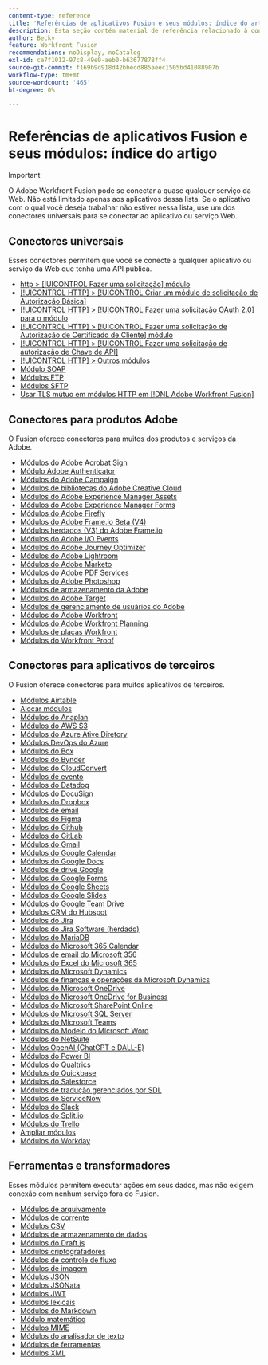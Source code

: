 ```yaml
---
content-type: reference
title: 'Referências de aplicativos Fusion e seus módulos: índice do artigo'
description: Esta seção contém material de referência relacionado à configuração de módulos específicos no Adobe Workfront Fusion.
author: Becky
feature: Workfront Fusion
recommendations: noDisplay, noCatalog
exl-id: ca7f1012-97c8-49e0-aeb0-b63677878ff4
source-git-commit: f169b9d918d42bbecd885aeec1505bd41088907b
workflow-type: tm+mt
source-wordcount: '465'
ht-degree: 0%

---
```


# Referências de aplicativos Fusion e seus módulos: índice do artigo

>[!IMPORTANT]
>
>O Adobe Workfront Fusion pode se conectar a quase qualquer serviço da Web. Não está limitado apenas aos aplicativos dessa lista. Se o aplicativo com o qual você deseja trabalhar não estiver nessa lista, use um dos conectores universais para se conectar ao aplicativo ou serviço Web.

## Conectores universais

Esses conectores permitem que você se conecte a qualquer aplicativo ou serviço da Web que tenha uma API pública.

* [http > [!UICONTROL Fazer uma solicitação] módulo](/help/workfront-fusion/references/apps-and-modules/universal-connectors/http-module-make-a-request.md)
* [[!UICONTROL HTTP] > [!UICONTROL Criar um módulo de solicitação de Autorização Básica]](/help/workfront-fusion/references/apps-and-modules/universal-connectors/http-module-make-a-basic-auth-request.md)
* [[!UICONTROL HTTP] > [!UICONTROL Fazer uma solicitação OAuth 2.0] para o módulo](/help/workfront-fusion/references/apps-and-modules/universal-connectors/http-module-make-an-oauth-2-request.md)
* [[!UICONTROL HTTP] > [!UICONTROL Fazer uma solicitação de Autorização de Certificado de Cliente] módulo](/help/workfront-fusion/references/apps-and-modules/universal-connectors/http-module-make-a-client-cert-auth-request.md)
* [[!UICONTROL HTTP] > [!UICONTROL Fazer uma solicitação de autorização de Chave de API]](/help/workfront-fusion/references/apps-and-modules/universal-connectors/http-module-make-an-api-key-auth-request.md)
* [[!UICONTROL HTTP] > Outros módulos](/help/workfront-fusion/references/apps-and-modules/universal-connectors/http-modules.md)
* [Módulo SOAP](/help/workfront-fusion/references/apps-and-modules/universal-connectors/soap-module.md)
* [Módulos FTP](/help/workfront-fusion/references/apps-and-modules/universal-connectors/ftp-modules.md)
* [Módulos SFTP](/help/workfront-fusion/references/apps-and-modules/universal-connectors/sftp.md)
* [Usar TLS mútuo em módulos HTTP em  [!DNL Adobe Workfront Fusion]](/help/workfront-fusion/references/apps-and-modules/universal-connectors/use-mtls-in-http-modules.md)

## Conectores para produtos Adobe

O Fusion oferece conectores para muitos dos produtos e serviços da Adobe.

* [Módulos do Adobe Acrobat Sign](/help/workfront-fusion/references/apps-and-modules/adobe-connectors/adobe-sign-modules.md)
* [Módulo Adobe Authenticator](/help/workfront-fusion/references/apps-and-modules/adobe-connectors/adobe-authenticator-modules.md)
* [Módulos do Adobe Campaign](/help/workfront-fusion/references/apps-and-modules/adobe-connectors/adobe-campaign-classic-connector.md)
* [Módulos de bibliotecas do Adobe Creative Cloud](/help/workfront-fusion/references/apps-and-modules/adobe-connectors/creative-cloud-libraries-modules.md)
* [Módulos do Adobe Experience Manager Assets](/help/workfront-fusion/references/apps-and-modules/adobe-connectors/aem-assets-modules.md)
* [Módulos do Adobe Experience Manager Forms](/help/workfront-fusion/references/apps-and-modules/adobe-connectors/aem-forms-modules.md)
* [Módulos do Adobe Firefly](/help/workfront-fusion/references/apps-and-modules/adobe-connectors/adobe-firefly-modules.md)
* [Módulos do Adobe Frame.io Beta (V4)](/help/workfront-fusion/references/apps-and-modules/adobe-connectors/frame-io-modules.md)
* [Módulos herdados (V3) do Adobe Frame.io](/help/workfront-fusion/references/apps-and-modules/adobe-connectors/frame-io-modules.md)
* [Módulos do Adobe I/O Events](/help/workfront-fusion/references/apps-and-modules/adobe-connectors/adobe-io-events-modules.md)
* [Módulos do Adobe Journey Optimizer](/help/workfront-fusion/references/apps-and-modules/adobe-connectors/adobe-journey-optimizer-modules.md)
* [Módulos do Adobe Lightroom](/help/workfront-fusion/references/apps-and-modules/adobe-connectors/adobe-lightroom-modules.md)
* [Módulos do Adobe Marketo](/help/workfront-fusion/references/apps-and-modules/adobe-connectors/adobe-marketo-modules.md)
* [Módulos do Adobe PDF Services](/help/workfront-fusion/references/apps-and-modules/adobe-connectors/pdf-modules.md)
* [Módulos do Adobe Photoshop](/help/workfront-fusion/references/apps-and-modules/adobe-connectors/adobe-photoshop-modules.md)
* [Módulos de armazenamento da Adobe](/help/workfront-fusion/references/apps-and-modules/adobe-connectors/adobe-storage-modules.md)
* [Módulos do Adobe Target](/help/workfront-fusion/references/apps-and-modules/adobe-connectors/adobe-target-modules.md)
* [Módulos de gerenciamento de usuários do Adobe](/help/workfront-fusion/references/apps-and-modules/adobe-connectors/adobe-user-management-modules.md)
* [Módulos do Adobe Workfront](/help/workfront-fusion/references/apps-and-modules/adobe-connectors/workfront-modules.md)
* [Módulos do Adobe Workfront Planning](/help/workfront-fusion/references/apps-and-modules/adobe-connectors/workfront-planning-modules.md)
* [Módulos de placas Workfront](/help/workfront-fusion/references/apps-and-modules/adobe-connectors/workfront-boards-modules.md)
* [Módulos do Workfront Proof](/help/workfront-fusion/references/apps-and-modules/adobe-connectors/workfront-proof-modules.md)

## Conectores para aplicativos de terceiros

O Fusion oferece conectores para muitos aplicativos de terceiros.

* [Módulos Airtable](/help/workfront-fusion/references/apps-and-modules/third-party-connectors/airtable-modules.md)
* [Alocar módulos](/help/workfront-fusion/references/apps-and-modules/third-party-connectors/allocadia-modules.md)
* [Módulos do Anaplan](/help/workfront-fusion/references/apps-and-modules/third-party-connectors/anaplan-modules.md)
* [Módulos do AWS S3](/help/workfront-fusion/references/apps-and-modules/third-party-connectors/aws-s3-modules.md)
* [Módulos do Azure Ative Diretory](/help/workfront-fusion/references/apps-and-modules/third-party-connectors/azure-ad-modules.md)
* [Módulos DevOps do Azure](/help/workfront-fusion/references/apps-and-modules/third-party-connectors/azure-dev-ops.md)
* [Módulos do Box](/help/workfront-fusion/references/apps-and-modules/third-party-connectors/box-modules.md)
* [Módulos do Bynder](/help/workfront-fusion/references/apps-and-modules/third-party-connectors/bynder-modules.md)
* [Módulos do CloudConvert](/help/workfront-fusion/references/apps-and-modules/third-party-connectors/cloud-convert-modules.md)
* [Módulos de evento](/help/workfront-fusion/references/apps-and-modules/third-party-connectors/cvent-modules.md)
* [Módulos do Datadog](/help/workfront-fusion/references/apps-and-modules/third-party-connectors/datadog-modules.md)
* [Módulos do DocuSign](/help/workfront-fusion/references/apps-and-modules/third-party-connectors/docusign-modules.md)
* [Módulos do Dropbox](/help/workfront-fusion/references/apps-and-modules/third-party-connectors/dropbox-modules.md)
* [Módulos de email](/help/workfront-fusion/references/apps-and-modules/third-party-connectors/email-modules.md)
* [Módulos do Figma](/help/workfront-fusion/references/apps-and-modules/third-party-connectors/figma-modules.md)
* [Módulos do Github](/help/workfront-fusion/references/apps-and-modules/third-party-connectors/github.md)
* [Módulos do GitLab](/help/workfront-fusion/references/apps-and-modules/third-party-connectors/gitlab-modules.md)
* [Módulos do Gmail](/help/workfront-fusion/references/apps-and-modules/third-party-connectors/gmail-modules.md)
* [Módulos do Google Calendar](/help/workfront-fusion/references/apps-and-modules/third-party-connectors/google-calendar-modules.md)
* [Módulos do Google Docs](/help/workfront-fusion/references/apps-and-modules/third-party-connectors/google-docs-modules.md)
* [Módulos de drive Google](/help/workfront-fusion/references/apps-and-modules/third-party-connectors/google-drive-modules.md)
* [Módulos do Google Forms](/help/workfront-fusion/references/apps-and-modules/third-party-connectors/google-forms-modules.md)
* [Módulos do Google Sheets](/help/workfront-fusion/references/apps-and-modules/third-party-connectors/google-sheets-modules.md)
* [Módulos do Google Slides](/help/workfront-fusion/references/apps-and-modules/third-party-connectors/google-slides-modules.md)
* [Módulos do Google Team Drive](/help/workfront-fusion/references/apps-and-modules/third-party-connectors/google-team-drive-modules.md)
* [Módulos CRM do Hubspot](/help/workfront-fusion/references/apps-and-modules/third-party-connectors/hubspot-crm-modules.md)
* [Módulos do Jira](/help/workfront-fusion/references/apps-and-modules/third-party-connectors/jira-modules-new.md)
* [Módulos do Jira Software (herdado)](/help/workfront-fusion/references/apps-and-modules/third-party-connectors/jira-software-modules.md)
* [Módulos do MariaDB](/help/workfront-fusion/references/apps-and-modules/third-party-connectors/mariadb-modules.md)
* [Módulos do Microsoft 365 Calendar](/help/workfront-fusion/references/apps-and-modules/third-party-connectors/microsoft-365-calendar-modules.md)
* [Módulos de email do Microsoft 356](/help/workfront-fusion/references/apps-and-modules/third-party-connectors/microsoft-365-email-modules.md)
* [Módulos do Excel do Microsoft 365](/help/workfront-fusion/references/apps-and-modules/third-party-connectors/microsoft-365-excel-modules.md)
* [Módulos do Microsoft Dynamics](/help/workfront-fusion/references/apps-and-modules/third-party-connectors/microsoft-dynamics-365-modules.md)
* [Módulos de finanças e operações da Microsoft Dynamics](/help/workfront-fusion/references/apps-and-modules/third-party-connectors/dynamics-finance-operations-modules.md)
* [Módulos do Microsoft OneDrive](/help/workfront-fusion/references/apps-and-modules/third-party-connectors/microsoft-onedrive-modules.md)
* [Módulos do Microsoft OneDrive for Business](/help/workfront-fusion/references/apps-and-modules/third-party-connectors/microsoft-onedrive-for-business-modules.md)
* [Módulos do Microsoft SharePoint Online](/help/workfront-fusion/references/apps-and-modules/third-party-connectors/sharepoint-modules.md)
* [Módulos do Microsoft SQL Server](/help/workfront-fusion/references/apps-and-modules/third-party-connectors/microsoft-sql-server-modules.md)
* [Módulos do Microsoft Teams](/help/workfront-fusion/references/apps-and-modules/third-party-connectors/microsoft-teams-modules.md)
* [Módulos do Modelo do Microsoft Word](/help/workfront-fusion/references/apps-and-modules/third-party-connectors/microsoft-word-templates-modules.md)
* [Módulos do NetSuite](/help/workfront-fusion/references/apps-and-modules/third-party-connectors/netsuite.md)
* [Módulos OpenAI (ChatGPT e DALL-E)](/help/workfront-fusion/references/apps-and-modules/third-party-connectors/openai-chatgpt-modules.md)
* [Módulos do Power BI](/help/workfront-fusion/references/apps-and-modules/third-party-connectors/powerbi-modules.md)
* [Módulos do Qualtrics](/help/workfront-fusion/references/apps-and-modules/third-party-connectors/qualtrics-modules.md)
* [Módulos do Quickbase](/help/workfront-fusion/references/apps-and-modules/third-party-connectors/quickbase-modules.md)
* [Módulos do Salesforce](/help/workfront-fusion/references/apps-and-modules/third-party-connectors/salesforce-modules.md)
* [Módulos de tradução gerenciados por SDL](/help/workfront-fusion/references/apps-and-modules/third-party-connectors/sdl-managed-translation-modules.md)
* [Módulos do ServiceNow](/help/workfront-fusion/references/apps-and-modules/third-party-connectors/servicenow-modules.md)
* [Módulos do Slack](/help/workfront-fusion/references/apps-and-modules/third-party-connectors/slack-modules.md)
* [Módulos do Split.io](/help/workfront-fusion/references/apps-and-modules/third-party-connectors/split-io-modules.md)
* [Módulos do Trello](/help/workfront-fusion/references/apps-and-modules/third-party-connectors/trello-modules.md)
* [Ampliar módulos](/help/workfront-fusion/references/apps-and-modules/third-party-connectors/widen-modules.md)
* [Módulos do Workday](/help/workfront-fusion/references/apps-and-modules/third-party-connectors/workday-modules.md)


## Ferramentas e transformadores

Esses módulos permitem executar ações em seus dados, mas não exigem conexão com nenhum serviço fora do Fusion.

* [Módulos de arquivamento](/help/workfront-fusion/references/apps-and-modules/tools-and-transformers/archive-modules.md)
* [Módulos de corrente](/help/workfront-fusion/references/apps-and-modules/tools-and-transformers/chain-modules.md)
* [Módulos CSV](/help/workfront-fusion/references/apps-and-modules/tools-and-transformers/csv.md)
* [Módulos de armazenamento de dados](/help/workfront-fusion/references/apps-and-modules/tools-and-transformers/data-store-modules.md)
* [Módulos do Draft.js](/help/workfront-fusion/references/apps-and-modules/tools-and-transformers/draft-js-modules.md)
* [Módulos criptografadores](/help/workfront-fusion/references/apps-and-modules/tools-and-transformers/encryptor-modules.md)
* [Módulos de controle de fluxo](/help/workfront-fusion/references/apps-and-modules/tools-and-transformers/flow-control.md)
* [Módulos de imagem](/help/workfront-fusion/references/apps-and-modules/tools-and-transformers/image-module.md)
* [Módulos JSON](/help/workfront-fusion/references/apps-and-modules/tools-and-transformers/json-modules.md)
* [Módulos JSONata](/help/workfront-fusion/references/apps-and-modules/tools-and-transformers/jsonata-module.md)
* [Módulos JWT](/help/workfront-fusion/references/apps-and-modules/tools-and-transformers/jwt-modules.md)
* [Módulos lexicais](/help/workfront-fusion/references/apps-and-modules/tools-and-transformers/lexical-modules.md)
* [Módulos do Markdown](/help/workfront-fusion/references/apps-and-modules/tools-and-transformers/markdown-modules.md)
* [Módulo matemático](/help/workfront-fusion/references/apps-and-modules/tools-and-transformers/math-module.md)
* [Módulos MIME](/help/workfront-fusion/references/apps-and-modules/tools-and-transformers/mime.md)
* [Módulos do analisador de texto](/help/workfront-fusion/references/apps-and-modules/tools-and-transformers/text-parser.md)
* [Módulos de ferramentas](/help/workfront-fusion/references/apps-and-modules/tools-and-transformers/tools-modules.md)
* [Módulos XML](/help/workfront-fusion/references/apps-and-modules/tools-and-transformers/xml-modules.md)
